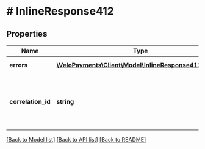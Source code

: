 # # InlineResponse412

## Properties

Name | Type | Description | Notes
------------ | ------------- | ------------- | -------------
**errors** | [**\VeloPayments\Client\Model\InlineResponse412Errors[]**](InlineResponse412Errors.md) | one or more errors | [optional]
**correlation_id** | **string** | a unique identifier to track a request or related sequence of requests | [optional]

[[Back to Model list]](../../README.md#models) [[Back to API list]](../../README.md#endpoints) [[Back to README]](../../README.md)
